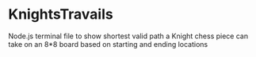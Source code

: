# KnightsTravails
Node.js terminal file to show shortest valid path a Knight chess piece can take on an 8*8 board based on starting and ending locations
